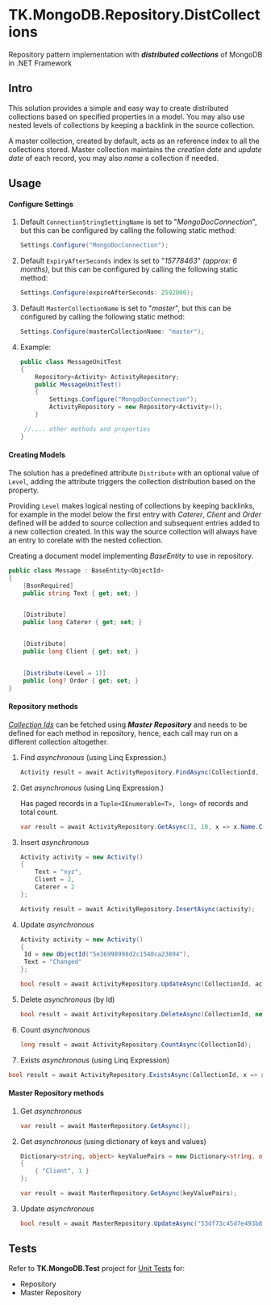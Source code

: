 # TK.MongoDB.Repository.DistCollections
Repository pattern implementation with ***distributed collections*** of MongoDB in .NET Framework

## Intro

This solution provides a simple and easy way to create distributed collections based on specified properties in a model. You may also use nested levels of collections by keeping a backlink in the source collection.

A master collection, created by default, acts as an reference index to all the collections stored. Master collection maintains the *creation date* and *update date* of each record, you may also *name* a collection if needed.

## Usage

#### Configure Settings

1. Default `ConnectionStringSettingName` is set to "*MongoDocConnection*", but this can be configured by calling the following static method:

   ```c#
   Settings.Configure("MongoDocConnection");
   ```

2. Default `ExpiryAfterSeconds` index is set to "*15778463*" *(approx: 6 months)*, but this can be configured by calling the following static method:

   ```c#
   Settings.Configure(expireAfterSeconds: 2592000);
   ```

3. Default `MasterCollectionName` is set to "*master*", but this can be configured by calling the following static method:

   ```c#
   Settings.Configure(masterCollectionName: "master");
   ```

4. Example:

   ```c#
   public class MessageUnitTest
   {
       Repository<Activity> ActivityRepository;
       public MessageUnitTest()
       {
           Settings.Configure("MongoDocConnection");
           ActivityRepository = new Repository<Activity>();
       }
   
   	//.... other methods and properties
   }
   ```

#### Creating Models

The solution has a predefined attribute `Distribute` with an optional value of `Level`, adding the attribute triggers the collection distribution based on the property.

Providing `Level` makes logical nesting of collections by keeping backlinks, for example in the model below the first entry with *Caterer*, *Client* and *Order* defined will be added to source collection and subsequent entries added to a new collection created. In this way the source collection will always have an entry to corelate with the nested collection.

Creating a document model implementing $BaseEntity$ to use in repository.

```c#
public class Message : BaseEntity<ObjectId>
{
    [BsonRequired]
    public string Text { get; set; }


    [Distribute]
    public long Caterer { get; set; }


    [Distribute]
    public long Client { get; set; }


    [Distribute(Level = 1)]
    public long? Order { get; set; }
}
```

#### Repository methods

<u>*Collection Ids*</u> can be fetched using ***Master Repository*** and needs to be defined for each method in repository, hence, each call may run on a different collection altogether. 

1. Find *asynchronous* (using Linq Expression.)

   ```c#
   Activity result = await ActivityRepository.FindAsync(CollectionId, x => x.Id == new ObjectId("5e36997898d2c15a400f8968"));
   ```
   
2. Get *asynchronous* (using Linq Expression.)

   Has paged records in a `Tuple<IEnumerable<T>, long>` of records and total count.
   
   ```c#
   var result = await ActivityRepository.GetAsync(1, 10, x => x.Name.Contains("abc") && x.Deleted == false);
   ```
   
3. Insert *asynchronous* 

   ```c#
   Activity activity = new Activity()
   {
       Text = "xyz",
       Client = 2,
       Caterer = 2
   };
   
   Activity result = await ActivityRepository.InsertAsync(activity);
   ```

7. Update *asynchronous* 

   ```c#
   Activity activity = new Activity()
   {
   	Id = new ObjectId("5e36998998d2c1540ca23894"),
   	Text = "Changed"
   };
   
   bool result = await ActivityRepository.UpdateAsync(CollectionId, activity);
   ```

8. Delete *asynchronous* (by Id)

   ```c#
   bool result = await ActivityRepository.DeleteAsync(CollectionId, new ObjectId("5e36998998d2c1540ca23894"));
   ```

9. Count *asynchronous* 

   ```c#
   long result = await ActivityRepository.CountAsync(CollectionId);
   ```

10. Exists *asynchronous* (using Linq Expression)

   ```c#
   bool result = await ActivityRepository.ExistsAsync(CollectionId, x => x.Name == "abc");
   ```

#### Master Repository methods

1. Get *asynchronous*

   ```c#
   var result = await MasterRepository.GetAsync();
   ```

2. Get *asynchronous* (using dictionary of keys and values)

   ```c#
   Dictionary<string, object> keyValuePairs = new Dictionary<string, object>
   {
       { "Client", 1 }
   };
   
   var result = await MasterRepository.GetAsync(keyValuePairs);
   ```

3. Update *asynchronous* 

   ```c#
   bool result = await MasterRepository.UpdateAsync("53df73c45d7e493b86746066a693534c", "Untitled-3");
   ```


## Tests

Refer to **TK.MongoDB.Test** project for <u>Unit Tests</u> for:

- Repository
- Master Repository